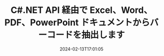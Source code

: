 ---
############################# Static ############################
layout: "auto-gen-parser"
date: 2024-02-13T17:01:05
draft: false
otherformats: ott pdf pps ppsx ppt pptx rtf tex vdx vsdm vsdx vssm vssx vstm vstx vsx

############################# Head ############################
head_title: ".NET PDF、DOCX、PPTX、XLSX、EPUB などからバーコードを抽出する API"
head_description: "GroupDocs.Parser .NET API を使用すると、ソフトウェア開発者は PDF、DOC、DOCX、PPT、PPTX、EML、MSG、XLS、XLSX、 .NET アプリ内の CSV、ODT、RTF、および EPUB ドキュメント。"

############################# Header ############################
title: "C#.NET API 経由で Excel、Word、PDF、PowerPoint ドキュメントからバーコードを抽出します"
description: "GroupDocs.Parser .NET API を使用すると、プログラマーは PDF、DOC、DOCX、PPT、PPTX、EML、MSG、XLS、XLSX、CSV からバーコードを抽出できます、ODT、RTF、および EPUB のドキュメントまたはページ領域。"
bg_image: "https://cms.admin.containerize.com/templates/aspose/App_Themes/V3/images/bg/header1.png"
bg_overlay: false
button:
    enable: true
    icon: "fas fa-arrow-down"
    label: "無料トライアルをダウンロード"
    link: "https://downloads.groupdocs.com/parser/net"

############################# SubMenu ############################
submenu:
    enable: true

    left:
        img_alt: "GroupDocs.Parser for .NET"
        image: "https://cms.admin.containerize.com/templates/groupdocs/images/product-logos/90x90-noborder/groupdocs-parser-net.png"
        product: "GroupDocs.Parser"
        platform: ".NET"

    middle:
        button:

            # button loop
            - link: "https://apireference.groupdocs.com/parser/net"
              text: "APIリファレンス"

            # button loop
            - link: "https://github.com/groupdocs-parser"
              text: "コード例"

            # button loop
            - link: "https://products.groupdocs.app/parser/family"
              text: "ライブデモ"

            # button loop
            - link: "https://purchase.groupdocs.com/pricing/parser/net"
              text: "価格設定"

    right:
        link_download: "https://downloads.groupdocs.com/parser"
        link_learn: "https://docs.groupdocs.com/parser/net"
        link_buy: "https://purchase.groupdocs.com"

############################# About ############################
about:
    enable: true
    title: "ONE ファイルからバーコードを抽出する方法 .NET API?"
    content: |
        バーコードは、製品のスキャンと識別、自動車部品の追跡、在庫管理など、多くの場面で世界中で一般的に使用されている、機械読み取り可能な数字と文字の表現です。 GroupDocs.Parser for .NET は、開発者が、PDF、電子メール、電子ブック、Microsoft Office 形式など、サポートされているさまざまな種類のドキュメント形式からテキスト、画像、バーコードを抽出するソリューションの開発を支援する強力な API です: Word ({ 377}、DOCX)、PowerPoint (PPT、PPTX)、Excel (XLS、XLSX)、メール (EML、MSG) 形式など。 .NET API には、キーワードによるテキストの検索、正確なテキスト抽出、HTML またはマークダウン形式のテキスト抽出、座標によるテキスト領域の抽出、メタデータまたはバーコードの抽出など、いくつかの高度なドキュメント解析機能のサポートが含まれています。
        
        

############################# Steps ############################
steps:
    enable: true
    title_left: ".NET の ONE からバーコードを抽出します"
    content_left: |
        [GroupDocs.Parser for .NET](/ja/parser/net/) を使用すると、C# 開発者は、いくつかの簡単な手順を実装することで、ONE ファイルからバーコードを簡単に抽出できます。
        
        * 最初のドキュメントの [Parser](https://reference.groupdocs.com/net/parser/groupdocs.parser/parser) オブジェクトをインスタンス化します。
        * ファイルがバーコード抽出をサポートしているかどうかを確認します。
        * [GetBarcodes](https://reference.groupdocs.com/parser/net/groupdocs.parser/parser/methods/getbarcodes) メソッドを呼び出し、のコレクションを取得します。[PageBarcodeArea](https://reference.groupdocs.com/parser/net/groupdocs.parser.data/pagebarcodearea) オブジェクト。
        * コレクションを反復処理して、バーコード値を取得します。

    title_right: "バーコード抽出の詳細"
    content_right: |
        * <a href="https://docs.groupdocs.com/parser/net/extract-barcodes-from-document/">文書からバーコードを抽出する方法</a>
        * <a href="https://docs.groupdocs.com/parser/net/extract-barcodes-from-document-page/">ドキュメントページからバーコードを抽出する方法</a>
        * <a href="https://docs.groupdocs.com/parser/net/extract-barcodes-from-document-page-area/">文書ページ領域からバーコードを抽出する方法</a>
    
    code: |
     {{% parser/additional-styles %}}
     {{< parser/code-parser title="C# サンプルコードを使用して ONE ファイルからバーコードを抽出する方法">}}

        ```csharp    
        // GroupDocs.Parser API を使用して ONE ファイルからバーコードを抽出します
        // Parserクラスのインスタンスを作成する
        using (Parser parser = new Parser(Constants.SamplePdfWithBarcodes)) {
            // ファイルがバーコード抽出をサポートしているかどうかを確認します
            if (!parser.Features.Barcodes) {
                Console.WriteLine("このファイルはバーコード抽出をサポートしていません。");
                return;
            }

            // {steps.code.scan}
            IEnumerable<PageBarcodeArea> barcodes = parser.GetBarcodes();

            // バーコードを反復処理する
            foreach (PageBarcodeArea barcode in barcodes) {
                // ページインデックスを印刷する
                Console.WriteLine("Page: " + barcode.Page.Index.ToString());
                // バーコード値を印刷する
                Console.WriteLine("Value: " + barcode.Value);
            }
        }
        ```
     {{< /parser/code-parser >}}

############################# More ############################
more:
    enable: true
    title_left: "システム要求"
    content_left: |
        GroupDocs.Parser for .NET API は、すべての主要なプラットフォームとオペレーティング システムでサポートされています。以下のコードを実行する前に、次の前提条件がシステムにインストールされていることを確認してください。
        
        * オペレーティング システム: Microsoft Windows、Linux、MacOS
        * 開発環境: Microsoft Visual Studio, Xamarin, MonoDevelop
        * フレームワーク
        * GroupDocs.Parser for .NET の最新バージョンを [Nuget](https://www.nuget.org/packages/groupdocs.parser) からダウンロードします

    title_right: "GroupDocs.Parser for .NET を使用する理由"
    content_right: |
        * サポートされているドキュメントからのプレーン テキスト抽出のサポート    
        * ユーザー定義のテンプレートを使用したドキュメントの解析    
        * 構造化テキスト抽出を完全にサポート    
        * キーワードおよび正規表現によるテキスト検索    
        * 書式設定されたテキスト、メタデータ、画像、コンテナ、添付ファイルを抽出します    
        * サポートされている一部のドキュメント形式の目次を抽出します    
        * PDF ドキュメントからのフォーム データを解析する    
        * ドキュメントからハイパーリンクを抽出する   

############################# Demos ############################
demos:
    enable: true
    title: "ライブデモ - オンラインで文書からバーコードを抽出"
    content: |
       [GroupDocs.Parser ライブ デモ](https://products.groupdocs.app/parser/barcodes/) Web サイトにアクセスして、今すぐドキュメントからバーコードを抽出してください。
       ライブデモには次のようなメリットがあります。
        
############################# About Formats ############################
about_formats:
    enable: true

############################# More Formats ############################
more_formats:
    enable: true
    title: "他のドキュメント形式からバーコードを抽出する"
    content: |
        .NET ドキュメントは、ファイル形式と画像のバーコード抽出 API を解析します。以下に示すように、いくつかの一般的なファイル形式のデータを抽出します。

############################# Back to top ###############################
back_to_top:
    enable: true
---